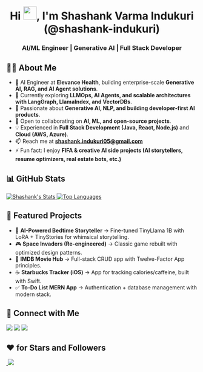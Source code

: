 <h1 align="center">Hi <img src="https://raw.githubusercontent.com/MartinHeinz/MartinHeinz/master/wave.gif" width="35">, I'm Shashank Varma Indukuri (@shashank-indukuri)</h1>
<h3 align="center">AI/ML Engineer | Generative AI | Full Stack Developer</h3>

## 🙋‍♂️ About Me  

- 🚀 AI Engineer at **Elevance Health**, building enterprise-scale **Generative AI, RAG, and AI Agent solutions**.  
- 🔭 Currently exploring **LLMOps, AI Agents, and scalable architectures with LangGraph, LlamaIndex, and VectorDBs**.  
- 🌱 Passionate about **Generative AI, NLP, and building developer-first AI products**.  
- 👯 Open to collaborating on **AI, ML, and open-source projects**.  
- 💡 Experienced in **Full Stack Development (Java, React, Node.js)** and **Cloud (AWS, Azure)**.  
- 📫 Reach me at **shashank.indukuri05@gmail.com**  
- ⚡ Fun fact: I enjoy **FIFA & creative AI side projects (AI storytellers, resume optimizers, real estate bots, etc.)**  

## 📊 GitHub Stats  
<p>
  <a href="https://github.com/shashank-indukuri">
    <img alt="Shashank's Stats" src="https://github-readme-stats.vercel.app/api?username=shashank-indukuri&show_icons=true&count_private=true&theme=midnight-purple&hide_border=true&bg_color=0D1117"/>
  </a>
  <a href="https://github.com/shashank-indukuri">
    <img alt="Top Languages" src="https://github-readme-stats.vercel.app/api/top-langs/?username=shashank-indukuri&langs_count=8&layout=compact&theme=midnight-purple&hide_border=true&bg_color=0D1117"/>
  </a>
</p>


## 🌟 Featured Projects  

- 🧠 **AI-Powered Bedtime Storyteller** → Fine-tuned TinyLlama 1B with LoRA + TinyStories for whimsical storytelling.  
- 🎮 **Space Invaders (Re-engineered)** → Classic game rebuilt with optimized design patterns.  
- 🎥 **IMDB Movie Hub** → Full-stack CRUD app with Twelve-Factor App principles.  
- ☕ **Starbucks Tracker (iOS)** → App for tracking calories/caffeine, built with Swift.  
- ✅ **To-Do List MERN App** → Authentication + database management with modern stack.  


## 🔗 Connect with Me  

<p align="left">
<a href="https://www.linkedin.com/in/shashank-indukuri/"><img src="https://img.icons8.com/fluent/48/000000/linkedin.png"/></a>
<a href="mailto:shashank.indukuri05@gmail.com"><img src="https://img.icons8.com/color/48/000000/gmail-new.png"/></a>
<a href="https://twitter.com/Shashankvarma5"><img src="https://img.icons8.com/fluent/48/000000/twitter.png"/></a>
</p>


## ❤ for Stars and Followers  

<a href="https://github.com/shashank-indukuri">
    <img src="https://komarev.com/ghpvc/?username=shashank-indukuri" alt=""/>
</a>
<a href="https://github.com/shashank-indukuri?tab=followers">
    <img src="https://img.shields.io/github/followers/shashank-indukuri?label=Followers&style=social"/>
</a>
